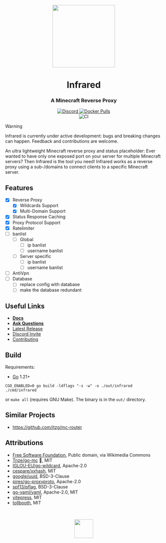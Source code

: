 <p align="center">
  <img width="200" height="auto" src="docs/public/img/logo.svg">
</p>
<h1 align="center"><b>Infrared</b></h1>
<h3 align="center"><b>A Minecraft Reverse Proxy</b></h3>

<p align="center">
  <a href="https://discord.gg/r98YPRsZAx">
  <img alt="Discord" src="https://img.shields.io/discord/800456341088370698?label=discord&logo=discord" />
  </a>
  <a href="https://hub.docker.com/r/haveachin/infrared">
  <img alt="Docker Pulls" src="https://img.shields.io/docker/pulls/haveachin/infrared?logo=docker" />
  </a>
  <br />
  <img alt="CI" src="https://github.com/haveachin/infrared/actions/workflows/ci.yml/badge.svg" />
</p>

> [!WARNING] 
> Infrared is currently under active development: bugs and breaking changes can happen.
> Feedback and contributions are welcome.

An ultra lightweight Minecraft reverse proxy and status placeholder:
Ever wanted to have only one exposed port on your server for multiple Minecraft servers?
Then Infrared is the tool you need!
Infrared works as a reverse proxy using a sub-/domains to connect clients to a specific Minecraft server.

## Features

- [X] Reverse Proxy
  - [X] Wildcards Support
  - [X] Multi-Domain Support
- [X] Status Response Caching
- [X] Proxy Protocol Support
- [X] Ratelimiter
- [ ] banlist
  - [ ] Global
    - [ ] ip banlist
    - [ ] username banlist
  - [ ] Server specific
    - [ ] ip banlist
    - [ ] username banlist
- [ ] AntiVpn
- [ ] Database
   - [ ] replace config with database
   - [ ] make the database redundant

## Useful Links

- **[Docs](https://infrared.dev)**
- **[Ask Questions](https://github.com/haveachin/infrared/discussions)**
- [Latest Release](https://github.com/haveachin/infrared/releases/latest)
- [Discord Invite](https://discord.gg/r98YPRsZAx)
- [Contributing](CONTRIBUTING.md)

## Build

Requirements:
- [Go](https://go.dev/) 1.21+

```
CGO_ENABLED=0 go build -ldflags "-s -w" -o ./out/infrared ./cmd/infrared
```
or `make all` (requires GNU Make). The binary is in the `out/` directory.

## Similar Projects

* https://github.com/itzg/mc-router

## Attributions

- [Free Software Foundation](https://commons.wikimedia.org/wiki/File:AGPLv3_Logo.svg), Public domain, via Wikimedia Commons
- [Tnze/go-mc](https://github.com/Tnze/go-mc) 🚀, MIT
- [IGLOU-EU/go-wildcard](https://github.com/IGLOU-EU/go-wildcard), Apache-2.0
- [cespare/xxhash](https://github.com/cespare/xxhash), MIT
- [google/uuid](https://github.com/google/uuid), BSD-3-Clause
- [pires/go-proxyproto](https://github.com/pires/go-proxyproto), Apache-2.0
- [spf13/pflag](https://github.com/spf13/pflag), BSD-3-Clause
- [go-yaml/yaml](https://github.com/go-yaml/yaml), Apache-2.0, MIT
- [vitepress](https://github.com/vuejs/vitepress), MIT
- [tollbooth](https://github.com/didip/tollbooth), MIT

<br />
<p align="center">
  <img height="60" src="docs/public/img/agplv3_logo.svg"/>
</p>

